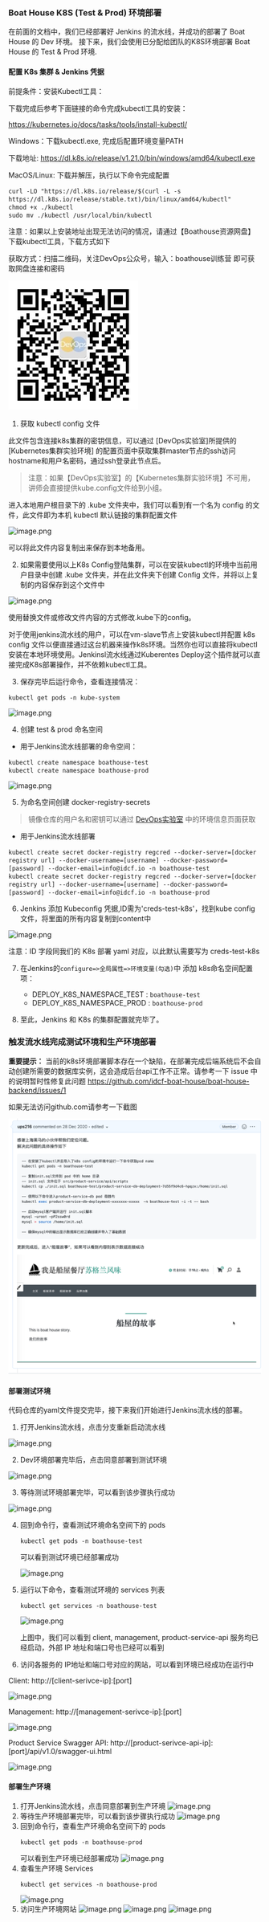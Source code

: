 ### Boat House K8S (Test & Prod) 环境部署


在前面的文档中，我们已经部署好 Jenkins 的流水线，并成功的部署了 Boat House 的 Dev 环境。
接下来，我们会使用已分配给团队的K8S环境部署 Boat House 的 Test & Prod 环境.

#### 配置 K8s 集群 & Jenkins 凭据

前提条件：安装Kubectl工具：

下载完成后参考下面链接的命令完成kubectl工具的安装：

https://kubernetes.io/docs/tasks/tools/install-kubectl/

Windows：下载kubectl.exe, 完成后配置环境变量PATH

下载地址: https://dl.k8s.io/release/v1.21.0/bin/windows/amd64/kubectl.exe

MacOS/Linux: 下载并解压，执行以下命令完成配置

```shell
curl -LO "https://dl.k8s.io/release/$(curl -L -s https://dl.k8s.io/release/stable.txt)/bin/linux/amd64/kubectl"
chmod +x ./kubectl
sudo mv ./kubectl /usr/local/bin/kubectl
```

注意：如果以上安装地址出现无法访问的情况，请通过【Boathouse资源网盘】下载kubectl工具，下载方式如下

获取方式：扫描二维码，关注DevOps公众号，输入：boathouse训练营 即可获取网盘连接和密码

![](images/devops-barcode.jpg)

1. 获取 kubectl config 文件

此文件包含连接k8s集群的密钥信息，可以通过 [DevOps实验室]所提供的 [Kubernetes集群实验环境] 的配置页面中获取集群master节点的ssh访问hostname和用户名密码，通过ssh登录此节点后。

> 注意：如果【DevOps实验室】的【Kubernetes集群实验环境】不可用，讲师会直接提供kube.config文件给到小组。

进入本地用户根目录下的 .kube 文件夹中，我们可以看到有一个名为 config 的文件，此文件即为本机 kubectl 默认链接的集群配置文件

![image.png](images/k8s-22.png)

可以将此文件内容复制出来保存到本地备用。

2. 如果需要使用以上K8s Config登陆集群，可以在安装kubectl的环境中当前用户目录中创建 .kube 文件夹，并在此文件夹下创建 Config 文件，并将以上复制的内容保存到这个文件中

![image.png](images/k8s-21.png)

使用替换文件或修改文件内容的方式修改.kube下的config。

对于使用jenkins流水线的用户，可以在vm-slave节点上安装kubectl并配置 k8s config 文件以便直接通过这台机器来操作k8s环境。当然你也可以直接将kubectl安装在本地环境使用。Jenkinsl流水线通过Kuberentes Deploy这个插件就可以直接完成K8s部署操作，并不依赖kubectl工具。

3. 保存完毕后运行命令，查看连接情况：

```shell
kubectl get pods -n kube-system
```

![image.png](images/k8s-01.png)

4. 创建 test & prod 命名空间

- 用于Jenkins流水线部署的命令空间：

```shell
kubectl create namespace boathouse-test
kubectl create namespace boathouse-prod
```

![image.png](images/k8s-02.png)
    
   
5. 为命名空间创建 docker-registry-secrets

> 镜像仓库的用户名和密钥可以通过 [DevOps实验室](https://labs.devcloudx.com) 中的环境信息页面获取

- 用于Jenkins流水线部署

```shell
kubectl create secret docker-registry regcred --docker-server=[docker registry url] --docker-username=[username] --docker-password=[password] --docker-email=info@idcf.io -n boathouse-test
kubectl create secret docker-registry regcred --docker-server=[docker registry url] --docker-username=[username] --docker-password=[password] --docker-email=info@idcf.io -n boathouse-prod
```
    
6. Jenkins 添加 Kubeconfig 凭据,ID需为'creds-test-k8s'，找到kube config文件，将里面的所有内容复制到content中
    
![image.png](images/k8s-04.png)

注意：ID 字段同我们的 K8s 部署 yaml 对应，以此默认需要写为 creds-test-k8s

7. 在Jenkins的`configure=>全局属性=>环境变量(勾选)`中 添加 k8s命名空间配置项：
   - DEPLOY_K8S_NAMESPACE_TEST : `boathouse-test`
   - DEPLOY_K8S_NAMESPACE_PROD : `boathouse-prod`

8. 至此，Jenkins 和 K8s 的集群配置就完毕了。

### 触发流水线完成测试环境和生产环境部署

**重要提示：** 当前的k8s环境部署脚本存在一个缺陷，在部署完成后端系统后不会自动创建所需要的数据库实例，这会造成后台api工作不正常。请参考一下 issue 中的说明暂时性修复此问题 https://github.com/idcf-boat-house/boat-house-backend/issues/1

如果无法访问github.com请参考一下截图

![image.png](images/k8s-db-issue.png)

#### 部署测试环境

代码仓库的yaml文件提交完毕，接下来我们开始进行Jenkins流水线的部署。

1. 打开Jenkins流水线，点击分支重新启动流水线

![image.png](images/k8s-12.png)

2. Dev环境部署完毕后，点击同意部署到测试环境

![image.png](images/k8s-05.png)

3. 等待测试环境部署完毕，可以看到该步骤执行成功

![image.png](images/k8s-06.png)

4. 回到命令行，查看测试环境命名空间下的 pods
    ```
    kubectl get pods -n boathouse-test
    ```
    可以看到测试环境已经部署成功

    ![image.png](images/k8s-07.png)

6. 运行以下命令，查看测试环境的 services 列表
    
    ```
    kubectl get services -n boathouse-test
    ```

    ![image.png](images/k8s-13.png)
    
    上图中，我们可以看到 client, management, product-service-api 服务均已经启动，外部 IP 地址和端口号也已经可以看到

7. 访问各服务的 IP地址和端口号对应的网站，可以看到环境已经成功在运行中

Client: http://[client-serivce-ip]:[port]

![image.png](images/k8s-14.png)

Management: http://[management-serivce-ip]:[port]

![image.png](images/k8s-15.png)

Product Service Swagger API: http://[product-serivce-api-ip]:[port]/api/v1.0/swagger-ui.html

![image.png](images/k8s-16.png)


#### 部署生产环境

1. 打开Jenkins流水线，点击同意部署到生产环境
![image.png](images/k8s-08.png)
1. 等待生产环境部署完毕，可以看到该步骤执行成功
![image.png](images/k8s-09.png)
1. 回到命令行，查看生产环境命名空间下的 pods
    ```
    kubectl get pods -n boathouse-prod
    ```
    可以看到生产环境已经部署成功
    ![image.png](images/k8s-10.png)
1. 查看生产环境 Services
    ```
    kubectl get services -n boathouse-prod
    ```
    ![image.png](images/k8s-17.png)
1. 访问生产环境网站
![image.png](images/k8s-18.png)
![image.png](images/k8s-19.png)
![image.png](images/k8s-20.png)
